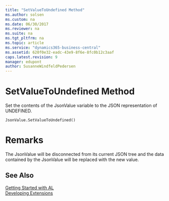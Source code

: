 ```yaml
---
title: "SetValueToUndefined Method"
ms.author: solsen
ms.custom: na
ms.date: 06/30/2017
ms.reviewer: na
ms.suite: na
ms.tgt_pltfrm: na
ms.topic: article
ms.service: "dynamics365-business-central"
ms.assetid: 620f0e32-eadc-43e9-8f6e-8fc0b12c3aaf
caps.latest.revision: 9
manager: edupont
author: SusanneWindfeldPedersen
---
```


 

# SetValueToUndefined Method

Set the contents of the JsonValue variable to the JSON representation of UNDEFINED.

```
JsonValue.SetValueToUndefined()
```

# Remarks
The JsonValue will be disconnected from its current JSON tree and the data contained by the JsonValue will be replaced with the new value.

## See Also
[Getting Started with AL](../devenv-get-started.md)  
[Developing Extensions](../devenv-dev-overview.md)
